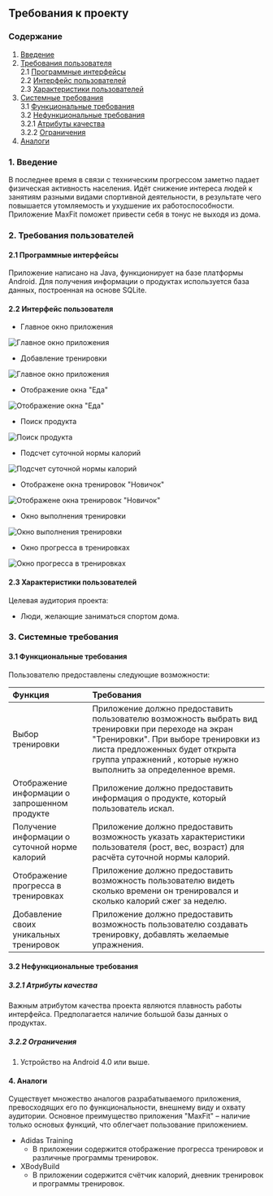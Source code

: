 ## Требования к проекту

### Содержание
1. [Введение](#intro)<br>
2. [Требования пользователя](#2)<br>
 2.1 [Программные интерфейсы](#2.1)<br>
 2.2 [Интерфейс пользователей](#2.2)<br>
 2.3 [Характеристики пользователей](#2.3)<br>
3. [Системные требования](#3)<br>
 3.1 [Функциональные требования](#3.1)<br>
 3.2 [Нефункциональные требования](#3.2)<br>
   3.2.1 [Атрибуты качества](#3.2.1)<br>
   3.2.2 [Ограничения](#3.2.2)<br>
4. [Аналоги](#4)<br>


### 1. Введение<a name="intro"></a>
В последнее время в связи с техническим прогрессом заметно падает физическая активность населения. Идёт снижение интереса людей к занятиям разными видами спортивной деятельности, в результате чего повышается утомляемость и ухудшение их работоспособности. Приложение MaxFit поможет привести себя в тонус не выходя из дома.

### 2. Требования пользователей<a name="2"></a>

#### 2.1 Программные интерфейсы<a name="2.1"></a>
Приложение написано на Java, функционирует на базе платформы Android. Для получения информации о продуктах используется база данных, построенная на основе SQLite.
#### 2.2 Интерфейс пользователя<a name="2.2"></a>

- Главное окно приложения

![Главное окно приложения](mockups/MainWindow.png)

- Добавление тренировки

![Главное окно приложения](mockups/addtrain.png)

- Отображение окна "Еда" 

![Отображение окна "Еда"](mockups/food.png)

- Поиск продукта

![Поиск продукта](mockups/searchfood.png)

- Подсчет суточной нормы калорий

![Подсчет суточной нормы калорий](mockups/countCalories.png)

- Отображене окна тренировок "Новичок"

![Отображене окна тренировок "Новичок"](mockups/trainexample.png)

- Окно выполнения тренировки

![Окно выполнения тренировки](mockups/doexe.png)

- Окно прогресса в тренировках

![Окно прогресса в тренировках](mockups/progress.png)

#### 2.3 Характеристики пользователей<a name="2.3"></a>
Целевая аудитория проекта:
- Люди, желающие заниматься спортом дома.
### 3. Системные требования<a name="3"></a>
#### 3.1 Функциональные требования<a name="3.1"></a>
Пользователю предоставлены следующие возможности:

| Функция | Требования | 
|:---|:---|
| Выбор тренировки |Приложение должно предоставить пользователю возможность выбрать вид тренировки при переходе на экран "Тренировки". При выборе тренировки из листа предложенных будет открыта группа упражнений , которые нужно выполнить за определенное время. |
| Отображение информации о запрошенном продукте |Приложение должно предоставить информация о продукте, который пользователь искал. |
| Получение информации о суточной норме калорий | Приложение должно предоставить возможность указать характеристики пользователя (рост, вес, возраст) для расчёта суточной нормы калорий. |
| Отображение прогресса в тренировках | Приложение должно предоставить возможность пользователю видеть сколько времени он тренировался  и сколько калорий сжег за неделю. |
| Добавление своих уникальных тренировок  | Приложение должно предоставить возможность пользователю создавать тренировку, добавлять желаемые упражнения.  |

#### 3.2 Нефункциональные требования<a name="3.2"></a>
##### 3.2.1 Атрибуты качества<a name="3.2.1"></a>
Важным атрибутом качества проекта являются плавность работы интерфейса. Предполагается наличие большой базы данных о продуктах.
##### 3.2.2 Ограничения<a name="3.2.2"></a>
1. Устройство на Android 4.0 или выше.
#### 4.  Аналоги <a name="4"></a>
Существует множество аналогов разрабатываемого приложения, превосходящих его по функциональности, внешнему виду и охвату аудитории.
Основное преимущество приложения "MaxFit" – наличие только основых функций, что облегчает пользование приложением.

-  Adidas Training
    - В приложении содержится отображение прогресса тренировок и различные программы тренировок. 
-   XBodyBuild
    -   В приложении содержится счётчик калорий, дневник тренировок и программы тренировок.
    

